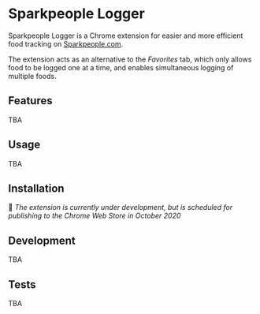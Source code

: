 # Sparkpeople Logger
Sparkpeople Logger is a Chrome extension for easier and more efficient food tracking on [Sparkpeople.com](sparkpeople.com).

The extension acts as an alternative to the *Favorites* tab, which only allows food to be logged one at a time, and enables simultaneous logging of multiple foods.

## Features
TBA

## Usage
TBA

## Installation
 :construction: *The extension is currently under development, but is scheduled for publishing to the Chrome Web Store in October 2020*

## Development
TBA

## Tests
TBA